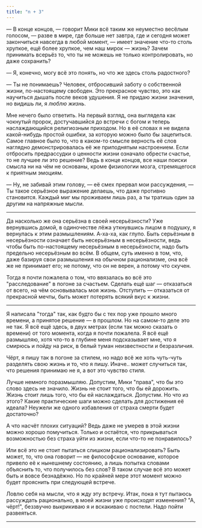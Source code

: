```yaml
---
title: "n + 3"
---
```


— В конце концов, — говорит Мики всё таким же неуместно весёлым голосом, — разве
в мире, где больше нет завтра, где и сегодня может закончиться навсегда в любой
момент, — имеет значение что-то столь хрупкое, ещё более хрупкое, чем наш мирок
— жизнь? Зачем принимать всерьёз то, что ты не можешь не только контролировать,
но даже сохранить?

— Я, конечно, могу всё это понять, но что же здесь столь радостного?

— Ты не понимаешь? Человек, отбросивший заботу о собственной жизни,
по-настоящему свободен. Это прекрасное чувство, это как научиться дышать после
веков удушения. Я не придаю жизни значения, но видишь ли, я *люблю жизнь*.

Мне нечего было ответить. На первый взгляд, она выглядела как чокнутый пророк,
достучавшийся до встречи с богом и теперь наслаждающийся религиозным
приходом. Но в её словах я не видела какой-нибудь простой ошибки, за которую
можно было бы зацепиться. Самое главное было то, что в каком-то смысле верность
её слов наглядно демонстрировалась её же приподнятым настроением. Если отбросить
предрассудки о ценности жизни означало обрести счастье, то не лучшее ли это
решение? Ведь в конце концов, все наши поиски смысла ни на чём не основаны,
кроме физиологии мозга, стремящегося к приятным эмоциям.

— Ну, не забивай этим голову, — её смех прервал мои рассуждения, — Ты такое
серьёзное выражение делаешь, что даже противно становится. Каждый миг мы
проживаем лишь раз, а ты тратишь один за другим на напряжные мысли.

***

Да насколько же она серьёзна в своей несерьёзности? Уже вернувшись домой, в
одиночестве лёжа уткнувшись лицом в подушку, я вернулась к этим
размышлениям. А-ха-ха, как глупо. Быть серьёзным в несерьёзности означает быть
несерьёзным в несерьёзности, ведь чтобы быть по-настоящему несерьёзным в
несерьёзности, надо быть предельно несерьёзным во всём. В общем, суть именно в
том, что, даже базируя свои размышления на обычном рационализме, она всё же не
принимает его; не потому, что он не верен, а потому что скучен.

Тогда я почти пожалела о том, что ввязалась во всё это "расследование" в погоне
за счастьем. Сделать ещё шаг — отказаться от всего, на чём основывалась моя
жизнь. Отступить — отказаться от прекрасной мечты, быть может потерять всякий
вкус к жизни.

***

Я написала "тогда" так, как будто бы с тех пор уже прошло много времени, а
принятое решение — в прошлом. Но на самом-то деле это не так. Я всё ещё здесь, в
двух метрах (если так можно сказать о времени) от того момента, когда я почти
пожалела. Я всё ещё размышляю, хотя что-то в глубине меня подсказывает мне, что
я смирюсь и пойду на риск, в белый туман неизвестности и безразличия.

Чёрт, я пишу так в погоне за стилем, но надо всё же хоть чуть-чуть разделять
свою жизнь и то, что я пишу. Иначе.. может случиться так, что решения принимаю
не я, а вот это чувство стиля.

Лучше немного поразмышляю. Допустим, Мики "права", что бы это слово здесь не
значило. Жизнь не стоит того, что бы ей дорожить. Жизнь стоит лишь того, что бы
ей наслаждаться. Допустим. Но что из этого? Какие практические шаги можно
сделать для достижения её идеала? Неужели же одного избавления от страха смерти
будет достаточно?

А что насчёт плохих ситуаций? Ведь даже не умерев в этой жизни можно хорошо
помучиться. Только и остаётся, что прикрываться возможностью без страха уйти из
жизни, если что-то не понравилось?

Или всё это не стоит пытаться слишком рационализировать? Быть может, то, что она
говорит — не философское основание, которое привело её к нынешнему состоянию, а
лишь попытка словами объяснить то, что получилось без слов? В таком случае всё
это может быть и вовсе безнадёжно. Но по крайней мере этот момент можно будет
прояснить при следующей встрече.

Ловлю себя на мысли, что я жду эту встречу. Итак, пока я тут пытаюсь рассуждать
рационально, в моей жизни уже происходят изменения? "А, чёрт!", беззвучно
выкрикиваю я и вскакиваю с постели. Надо пойти развеяться.

***



